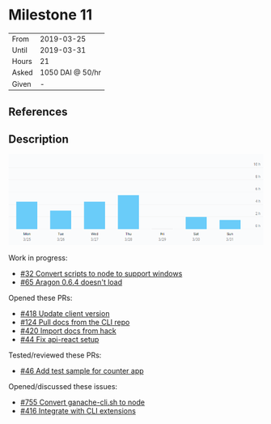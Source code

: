 # Milestone 11

| | |
|-|-|
| From  | 2019-03-25 |
| Until | 2019-03-31 |
| Hours | 21 |
| Asked | 1050 DAI @ 50/hr |
| Given | - |

## References

## Description

![Time-tracking report](assets/Milestone-11-toggle-report.PNG)

Work in progress:

- [#32 Convert scripts to node to support windows](https://github.com/aragon/aragen/pull/32)
- [#65 Aragon 0.6.4 doesn't load](https://github.com/aragon/aragon-desktop/issues/65)

Opened these PRs:

- [#418 Update client version](https://github.com/aragon/aragon-cli/pull/418)
- [#124 Pull docs from the CLI repo](https://github.com/aragon/hack/pull/124)
- [#420 Import docs from hack](https://github.com/aragon/aragon-cli/pull/420)
- [#44 Fix api-react setup](https://github.com/aragon/aragon-react-boilerplate/pull/44)

Tested/reviewed these PRs:

- [#46 Add test sample for counter app](https://github.com/aragon/aragon-react-boilerplate/pull/46)

Opened/discussed these issues:

- [#755 Convert ganache-cli.sh to node](https://github.com/aragon/aragon-apps/issues/755)
- [#416 Integrate with CLI extensions](https://github.com/aragon/aragon-cli/issues/416)
